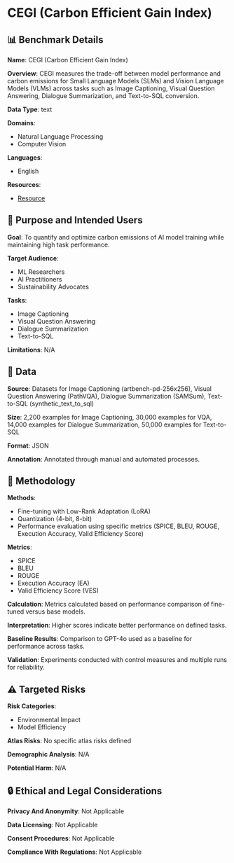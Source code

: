 # CEGI (Carbon Efficient Gain Index)

## 📊 Benchmark Details

**Name**: CEGI (Carbon Efficient Gain Index)

**Overview**: CEGI measures the trade-off between model performance and carbon emissions for Small Language Models (SLMs) and Vision Language Models (VLMs) across tasks such as Image Captioning, Visual Question Answering, Dialogue Summarization, and Text-to-SQL conversion.

**Data Type**: text

**Domains**:
- Natural Language Processing
- Computer Vision

**Languages**:
- English

**Resources**:
- [Resource](N/A)

## 🎯 Purpose and Intended Users

**Goal**: To quantify and optimize carbon emissions of AI model training while maintaining high task performance.

**Target Audience**:
- ML Researchers
- AI Practitioners
- Sustainability Advocates

**Tasks**:
- Image Captioning
- Visual Question Answering
- Dialogue Summarization
- Text-to-SQL

**Limitations**: N/A

## 💾 Data

**Source**: Datasets for Image Captioning (artbench-pd-256x256), Visual Question Answering (PathVQA), Dialogue Summarization (SAMSum), Text-to-SQL (synthetic_text_to_sql)

**Size**: 2,200 examples for Image Captioning, 30,000 examples for VQA, 14,000 examples for Dialogue Summarization, 50,000 examples for Text-to-SQL

**Format**: JSON

**Annotation**: Annotated through manual and automated processes.

## 🔬 Methodology

**Methods**:
- Fine-tuning with Low-Rank Adaptation (LoRA)
- Quantization (4-bit, 8-bit)
- Performance evaluation using specific metrics (SPICE, BLEU, ROUGE, Execution Accuracy, Valid Efficiency Score)

**Metrics**:
- SPICE
- BLEU
- ROUGE
- Execution Accuracy (EA)
- Valid Efficiency Score (VES)

**Calculation**: Metrics calculated based on performance comparison of fine-tuned versus base models.

**Interpretation**: Higher scores indicate better performance on defined tasks.

**Baseline Results**: Comparison to GPT-4o used as a baseline for performance across tasks.

**Validation**: Experiments conducted with control measures and multiple runs for reliability.

## ⚠️ Targeted Risks

**Risk Categories**:
- Environmental Impact
- Model Efficiency

**Atlas Risks**:
No specific atlas risks defined

**Demographic Analysis**: N/A

**Potential Harm**: N/A

## 🔒 Ethical and Legal Considerations

**Privacy And Anonymity**: Not Applicable

**Data Licensing**: Not Applicable

**Consent Procedures**: Not Applicable

**Compliance With Regulations**: Not Applicable
